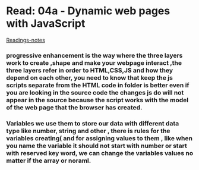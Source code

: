 # Read: 04a - Dynamic web pages with JavaScript
[Readings-notes](https://odehyazan.github.io/reading-notes)
### progressive enhancement is the way  where the three layers work to create ,shape and make your webpage interact ,the three layers refer in order to HTML,CSS,JS and how they depend on each other, you need to know that keep the js scripts separate from the HTML code in folder is better even if you are looking in the source code the changes js do will not appear in the source because the script works with the model of the web page that the browser has created.

### Variables we use them to store our data with different data type like number, string and other , there is rules for the variables creating( and for assigning values to them ,  like when you name the variable it should not start with number or start with reserved key word, we can change the variables values no matter if the array or noraml.